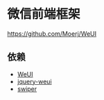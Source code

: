 # 微信前端框架

https://github.com/Moerj/WeUI

## 依赖
- [WeUI](https://github.com/weui/weui/wiki)
- [jquery-weui](http://lihongxun945.github.io/jquery-weui)
- [swiper](http://www.swiper.com.cn/)
